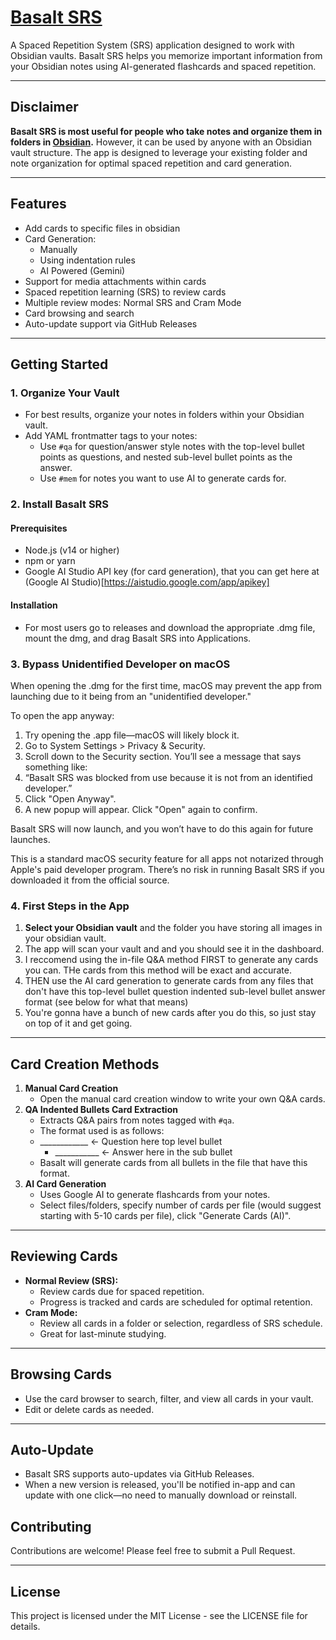 # [Basalt SRS](https://basalt-website.vercel.app/)

A Spaced Repetition System (SRS) application designed to work with Obsidian vaults. Basalt SRS helps you memorize important information from your Obsidian notes using AI-generated flashcards and spaced repetition.

---

## Disclaimer

**Basalt SRS is most useful for people who take notes and organize them in folders in [Obsidian](https://obsidian.md/).** However, it can be used by anyone with an Obsidian vault structure. The app is designed to leverage your existing folder and note organization for optimal spaced repetition and card generation.

---

## Features

- Add cards to specific files in obsidian
- Card Generation:
  - Manually
  - Using indentation rules
  - AI Powered (Gemini)
- Support for media attachments within cards
- Spaced repetition learning (SRS) to review cards
- Multiple review modes: Normal SRS and Cram Mode
- Card browsing and search
- Auto-update support via GitHub Releases

---

## Getting Started

### 1. Organize Your Vault
- For best results, organize your notes in folders within your Obsidian vault.
- Add YAML frontmatter tags to your notes:
  - Use `#qa` for question/answer style notes with the top-level bullet points as questions, and nested sub-level bullet points as the answer.
  - Use `#mem` for notes you want to use AI to generate cards for.

### 2. Install Basalt SRS

#### Prerequisites
- Node.js (v14 or higher)
- npm or yarn
- Google AI Studio API key (for card generation), that you can get here at (Google AI Studio)[https://aistudio.google.com/app/apikey]

#### Installation
- For most users go to releases and download the appropriate .dmg file, mount the dmg, and drag Basalt SRS into Applications.

### 3. Bypass Unidentified Developer on macOS
When opening the .dmg for the first time, macOS may prevent the app from launching due to it being from an "unidentified developer."

To open the app anyway:
1. Try opening the .app file—macOS will likely block it.
2. Go to System Settings > Privacy & Security.
3. Scroll down to the Security section. You’ll see a message that says something like:
4. “Basalt SRS was blocked from use because it is not from an identified developer.”
5. Click "Open Anyway".
6. A new popup will appear. Click "Open" again to confirm.

Basalt SRS will now launch, and you won’t have to do this again for future launches.

This is a standard macOS security feature for all apps not notarized through Apple's paid developer program. There’s no risk in running Basalt SRS if you downloaded it from the official source.


### 4. First Steps in the App
1. **Select your Obsidian vault** and the folder you have storing all images in your obsidian vault. 
2. The app will scan your vault and and you should see it in the dashboard.
3. I reccomend using the in-file Q&A method FIRST to generate any cards you can. THe cards from this method will be exact and accurate.
4. THEN use the AI card generation to generate cards from any files that don't have this top-level bullet question indented sub-level bullet answer format (see below for what that means)
5. You're gonna have a bunch of new cards after you do this, so just stay on top of it and get going.



---

## Card Creation Methods


1. **Manual Card Creation**
   - Open the manual card creation window to write your own Q&A cards.
2. **QA Indented Bullets Card Extraction**
   - Extracts Q&A pairs from notes tagged with `#qa`.
   - The format used is as follows:
   - ____________ <- Question here top level bullet
     - ___________ <- Answer here in the sub bullet
   - Basalt will generate cards from all bullets in the file that have this format.
3. **AI Card Generation**
   - Uses Google AI to generate flashcards from your notes.
   - Select files/folders, specify number of cards per file (would suggest starting with 5-10 cards per file), click "Generate Cards (AI)".

---

## Reviewing Cards

- **Normal Review (SRS):**
  - Review cards due for spaced repetition.
  - Progress is tracked and cards are scheduled for optimal retention.
- **Cram Mode:**
  - Review all cards in a folder or selection, regardless of SRS schedule.
  - Great for last-minute studying.

---

## Browsing Cards
- Use the card browser to search, filter, and view all cards in your vault.
- Edit or delete cards as needed.

---

## Auto-Update
- Basalt SRS supports auto-updates via GitHub Releases.
- When a new version is released, you'll be notified in-app and can update with one click—no need to manually download or reinstall.

## Contributing

Contributions are welcome! Please feel free to submit a Pull Request.

---

## License

This project is licensed under the MIT License - see the LICENSE file for details. 
